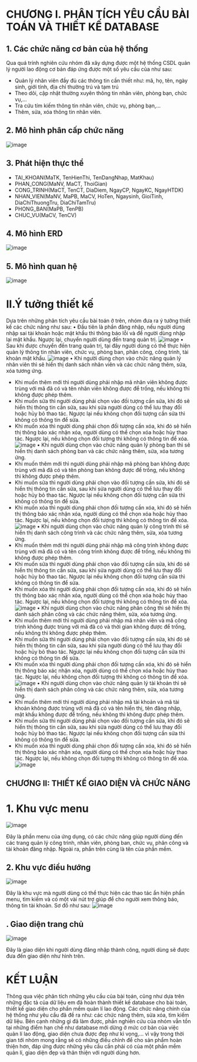 # CHƯƠNG I. PHÂN TÍCH YÊU CẦU BÀI TOÁN VÀ THIẾT KẾ DATABASE
## 1.	Các chức năng cơ bản của hệ thống
Qua quá trính nghiên cứu nhóm đã xây dựng được một hệ thống CSDL quản lý người lao động cơ bản đáp ứng được một số yêu cầu của như sau:
-	Quản lý nhân viên đầy đủ các thông tin cần thiết như: mã, họ, tên, ngày sinh, giới tính, địa chỉ thường trú và tạm trú
-	Theo dõi, cập nhật thường xuyên thông tin nhân viên, phòng bạn, chức vụ,… 
-	Tra cứu tím kiếm thông tin nhân viên, chức vụ, phòng bạn,…
-	Thêm, sửa, xóa thông tin nhân viên.
## 2.	Mô hình phân cấp chức năng
 ![image](https://user-images.githubusercontent.com/80302795/219974189-2641b165-5d7e-4cc9-8bc8-7064d9914643.png)
 
## 3.	Phát hiện thực thể
- TAI_KHOAN(MaTK, TenHienThi, TenDangNhap, MatKhau)
- PHAN_CONG(MaNV, MaCT, ThoiGian)
- CONG_TRINH(MaCT, TenCT, DiaDiem, NgayCP, NgayKC, NgayHTDK)
- NHAN_VIEN(MaNV, MaPB, MaCV, HoTen, Ngaysinh, GioiTinh, DiaChiThuongTru, DiaChiTamTru)
- PHONG_BAN(MaPB, TenPB)
- CHUC_VU(MaCV, TenCV)

## 4.	Mô hình ERD
![image](https://user-images.githubusercontent.com/80302795/219974357-47642ced-647e-47de-b473-61e9673f5f7e.png)

## 5.	Mô hình quan hệ
![image](https://user-images.githubusercontent.com/80302795/219974358-cef94ada-6bac-4bcc-91e2-e7627fa0209c.png)

# II.Ý tưởng thiết kế 
Dựa trên những phân tích yêu cầu bài toán ở trên, nhóm đưa ra ý tưởng thiết kế các chức năng như sau:
•	Đầu tiên là phần đăng nhập, nếu người dùng nhập sai tài khoản hoặc mật khẩu thì thông báo lỗi và để người dùng nhập lại mật khẩu. Ngược lại, chuyển người dùng đến trang quản trị.
![image](https://user-images.githubusercontent.com/80302795/219974439-415c9302-2f8f-4199-a01f-612d549b2a3e.png)
•	Sau khi được chuyển đến trang quản trị, tại đây người dùng có thể thực hiện quản lý thông tin nhân viên, chức vụ, phòng ban, phân công, công trình, tài khoản mật khẩu.
![image](https://user-images.githubusercontent.com/80302795/219974446-329aae66-b160-4648-869f-c663ecdcf681.png)
•	Khi người dùng chọn vào chức năng quản lý nhân viên thì sẽ hiển thị danh sách nhân viên và các chức năng thêm, sửa, xóa tương ứng. 
-	Khi muốn thêm mới thì người dùng phải nhập mã nhân viên không được trùng với mã đã có và tên nhân viên không được để trống, nếu không thì không được phép thêm. 
-	Khi muốn sửa thì người dùng phải chọn vào đối tượng cần sửa, khi đó sẽ hiển thị thông tin cần sửa, sau khi sửa người dùng có thể lưu thay đổi hoặc hủy bỏ thao tác. Ngược lại nếu không chọn đối tượng cần sửa thì không có thông tin để sửa.
-	Khi muốn xóa thì người dùng phải chọn đối tượng cần xóa, khi đó sẽ hiển thị thông báo xác nhận xóa, người dùng có thể chọn xóa hoặc hủy thao tác. Ngược lại, nếu không chọn đối tượng thì không có thông tin để xóa.
![image](https://user-images.githubusercontent.com/80302795/219974457-b6e68f37-50da-47a4-961e-e58b8bc5d8d9.png)
•	Khi người dùng chọn vào chức năng quản lý phòng ban thì sẽ hiển thị danh sách phòng ban và các chức năng thêm, sửa, xóa tương ứng. 
-	Khi muốn thêm mới thì người dùng phải nhập mã phòng ban không được trùng với mã đã có và tên phòng ban không được để trống, nếu không thì không được phép thêm. 
-	Khi muốn sửa thì người dùng phải chọn vào đối tượng cần sửa, khi đó sẽ hiển thị thông tin cần sửa, sau khi sửa người dùng có thể lưu thay đổi hoặc hủy bỏ thao tác. Ngược lại nếu không chọn đối tượng cần sửa thì không có thông tin để sửa.
-	Khi muốn xóa thì người dùng phải chọn đối tượng cần xóa, khi đó sẽ hiển thị thông báo xác nhận xóa, người dùng có thể chọn xóa hoặc hủy thao tác. Ngược lại, nếu không chọn đối tượng thì không có thông tin để xóa.
![image](https://user-images.githubusercontent.com/80302795/219974474-bb656933-4880-493a-818d-62fdcc126f9e.png)
•	Khi người dùng chọn vào chức năng quản lý công trình thì sẽ hiển thị danh sách công trình và các chức năng thêm, sửa, xóa tương ứng. 
-	Khi muốn thêm mới thì người dùng phải nhập mã công trình không được trùng với mã đã có và tên công trình không được để trống, nếu không thì không được phép thêm. 
-	Khi muốn sửa thì người dùng phải chọn vào đối tượng cần sửa, khi đó sẽ hiển thị thông tin cần sửa, sau khi sửa người dùng có thể lưu thay đổi hoặc hủy bỏ thao tác. Ngược lại nếu không chọn đối tượng cần sửa thì không có thông tin để sửa.
-	Khi muốn xóa thì người dùng phải chọn đối tượng cần xóa, khi đó sẽ hiển thị thông báo xác nhận xóa, người dùng có thể chọn xóa hoặc hủy thao tác. Ngược lại, nếu không chọn đối tượng thì không có thông tin để xóa.
![image](https://user-images.githubusercontent.com/80302795/219974493-ff23a688-b4f2-4e6f-bd09-17039a1dbee6.png)
•	Khi người dùng chọn vào chức năng phân công thì sẽ hiển thị danh sách phân công và các chức năng thêm, sửa, xóa tương ứng. 
-	Khi muốn thêm mới thì người dùng phải nhập mã nhân viên và mã công trình không được trùng với mã đã có và thời gian không được để trống, nếu không thì không được phép thêm. 
-	Khi muốn sửa thì người dùng phải chọn vào đối tượng cần sửa, khi đó sẽ hiển thị thông tin cần sửa, sau khi sửa người dùng có thể lưu thay đổi hoặc hủy bỏ thao tác. Ngược lại nếu không chọn đối tượng cần sửa thì không có thông tin để sửa.
-	Khi muốn xóa thì người dùng phải chọn đối tượng cần xóa, khi đó sẽ hiển thị thông báo xác nhận xóa, người dùng có thể chọn xóa hoặc hủy thao tác. Ngược lại, nếu không chọn đối tượng thì không có thông tin để xóa.
![image](https://user-images.githubusercontent.com/80302795/219974502-56b2f280-747b-431f-b2c5-1c2dbe79d88c.png)
•	Khi người dùng chọn vào chức năng quản lý tài khoản thì sẽ hiển thị danh sách phân công và các chức năng thêm, sửa, xóa tương ứng. 
-	Khi muốn thêm mới thì người dùng phải nhập mã tài khoản và mã tài khoản không được trùng với mã đã có và tên hiển thị, tên đăng nhập, mật khẩu không được để trống, nếu không thì không được phép thêm. 
-	Khi muốn sửa thì người dùng phải chọn vào đối tượng cần sửa, khi đó sẽ hiển thị thông tin cần sửa, sau khi sửa người dùng có thể lưu thay đổi hoặc hủy bỏ thao tác. Ngược lại nếu không chọn đối tượng cần sửa thì không có thông tin để sửa.
-	Khi muốn xóa thì người dùng phải chọn đối tượng cần xóa, khi đó sẽ hiển thị thông báo xác nhận xóa, người dùng có thể chọn xóa hoặc hủy thao tác. Ngược lại, nếu không chọn đối tượng thì không có thông tin để xóa.
![image](https://user-images.githubusercontent.com/80302795/219974516-222e60af-5d91-4a90-a41e-c2a43c309559.png)
## CHƯƠNG II: THIẾT KẾ GIAO DIỆN VÀ CHỨC NĂNG
# 1.	Khu vực menu
![image](https://user-images.githubusercontent.com/80302795/219974614-8a26e963-57d4-4f3c-b283-56a3cb99fb23.png)

Đây là phần menu của ứng dụng, có các chức năng giúp người dùng đến các trang quản lý công trình, nhân viên, phòng ban, chức vụ, phân công và tài khoản đăng nhập. Ngoài ra, phần trên cùng là tên của phần mềm.
## 2. Khu vực điều hướng
![image](https://user-images.githubusercontent.com/80302795/219974644-688b3cd1-135f-46dd-9ea4-d7d9f45dc9a9.png)

Đây là khu vực mà người dùng có thể thực hiện các thao tác ẩn hiện phần menu, tìm kiếm và có một vài nút trợ giúp để cho người xem thông báo, thông tin tài khoản. Sơ đồ như sau:
![image](https://user-images.githubusercontent.com/80302795/219974661-c7852170-1938-44ee-b378-8f52731b04df.png)
## . Giao diện trang chủ
![image](https://user-images.githubusercontent.com/80302795/219974680-961b4b8e-bd87-408f-b3a1-0dc05c6d3117.png)

Đây là giao diện khi người dùng đăng nhập thành công, người dùng sẽ được đưa đến giao diện như hình trên.
# KẾT LUẬN
Thông qua việc phân tích những yêu cầu của bài toán, cũng như dựa trên những đặc tả của dữ liệu em đã hoàn thành thiết kế database cho bài toán, thiết kế giao diện cho phần mềm quản lí lao động. Các chức năng chính của hệ thống như yêu cầu đã đề ra như: các chức năng thêm, sửa xóa, tìm kiếm dữ liệu.
Bên cạnh những gì đã làm được, phần nghiên cứu của nhóm vẫn tồn tại những điểm hạn chế như database mới dừng ở mức cơ bản của việc quản lí lao động, giao diện chưa được đẹp như kì vọng,… vì vậy trong thời gian tới nhóm mong rằng sẽ có những điều chỉnh để cho sản phẩm hoàn thiện hơn, đáp ứng được những yêu cầu cần phải có của một phần mềm quản lí, giao diện đẹp và thân thiện với người dùng hơn.








